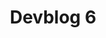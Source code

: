 ---
slug: 6
title: Devblog 6
description: So, Scrap Mechanic is finally available to play on Steam Early Access! It’s been almost two weeks si...
image: images/devblog/6/title.png
toc_max_heading_level: 4
---